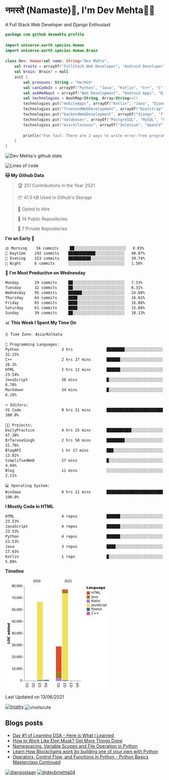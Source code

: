 # नमस्ते (Namaste):pray:, I'm Dev Mehta:man_technologist:
A Full Stack Web Developer and Django Enthusiast

```kotlin
package com.github.devmehta.profile

import universe.earth.species.Human
import universe.earth.species.Human.Brain

class Dev: Human(val name: String="Dev Mehta",
    val traits = arrayOf("FullStack Web Developer", "Android Developer", "React Native Developer")){
    val brain: Brain? = null
    init {
        val pronouns: String = "He/Him"
        val canCodeIn = arrayOf("Python", "Java", "Kotlin", "C++", "C", "JavaScript")
        val askMeAbout = arrayOf("Web Development", "Android Apps", "Django")
        val technologies = HashMap<String, Array<String>>()
        technologies.put("mobileApps", arrayOf("Kotlin", "Java", "Django APIs"))
        technologies.put("frontendWebDevelopment", arrayOf("bootstrap", "vuesax"))
        technologies.put("backendWebDevelopment", arrayOf("django", "flask"))
        technologies.put("databases", arrayOf("PostgreSQL", "MySQL", "Oracle", "SQLite3"))
        technologies.put("miscellaneous", arrayOf("Selenium", "OpenCV", "Figma", "Adobe XD", "Canva"))

        println("Fun fact: There are 2 ways to write error-free programs, only the 3rd one works")
    }
}
```
![Dev Mehta's github stats](https://github-readme-stats.vercel.app/api?username=Dev-Mehta&count_private=true&show_icons=true&theme=nightowl)

<!--START_SECTION:waka-->
![Lines of code](https://img.shields.io/badge/From%20Hello%20World%20I%27ve%20Written-173696%20lines%20of%20code-blue)

**🐱 My Github Data** 

> 🏆 251 Contributions in the Year 2021
 > 
> 📦 41.0 kB Used in Github's Storage 
 > 
> 💼 Opted to Hire
 > 
> 📜 14 Public Repositories 
 > 
> 🔑 7 Private Repositories  
 > 
**I'm an Early 🐤** 

```text
🌞 Morning    34 commits     ██░░░░░░░░░░░░░░░░░░░░░░░   8.83% 
🌆 Daytime    192 commits    ████████████░░░░░░░░░░░░░   49.87% 
🌃 Evening    153 commits    ██████████░░░░░░░░░░░░░░░   39.74% 
🌙 Night      6 commits      ░░░░░░░░░░░░░░░░░░░░░░░░░   1.56%

```
📅 **I'm Most Productive on Wednesday** 

```text
Monday       29 commits     ██░░░░░░░░░░░░░░░░░░░░░░░   7.53% 
Tuesday      32 commits     ██░░░░░░░░░░░░░░░░░░░░░░░   8.31% 
Wednesday    95 commits     ██████░░░░░░░░░░░░░░░░░░░   24.68% 
Thursday     64 commits     ████░░░░░░░░░░░░░░░░░░░░░   16.62% 
Friday       65 commits     ████░░░░░░░░░░░░░░░░░░░░░   16.88% 
Saturday     61 commits     ████░░░░░░░░░░░░░░░░░░░░░   15.84% 
Sunday       39 commits     ██░░░░░░░░░░░░░░░░░░░░░░░   10.13%

```


📊 **This Week I Spent My Time On** 

```text
⌚︎ Time Zone: Asia/Kolkata

💬 Programming Languages: 
Python                   3 hrs               ████████░░░░░░░░░░░░░░░░░   32.15% 
C++                      2 hrs 27 mins       ██████░░░░░░░░░░░░░░░░░░░   26.3% 
HTML                     2 hrs 12 mins       ██████░░░░░░░░░░░░░░░░░░░   23.54% 
JavaScript               38 mins             █░░░░░░░░░░░░░░░░░░░░░░░░   6.78% 
Markdown                 34 mins             █░░░░░░░░░░░░░░░░░░░░░░░░   6.19%

🔥 Editors: 
VS Code                  9 hrs 21 mins       █████████████████████████   100.0%

🐱‍💻 Projects: 
DailyPractice            4 hrs 25 mins       ███████████░░░░░░░░░░░░░░   47.38% 
DrTarunaSingh            2 hrs 58 mins       ████████░░░░░░░░░░░░░░░░░   31.76% 
BlogAPI                  1 hr 17 mins        ███░░░░░░░░░░░░░░░░░░░░░░   13.81% 
SimplifiedWeb            27 mins             █░░░░░░░░░░░░░░░░░░░░░░░░   4.94% 
Blog                     11 mins             ░░░░░░░░░░░░░░░░░░░░░░░░░   2.11%

💻 Operating System: 
Windows                  9 hrs 21 mins       █████████████████████████   100.0%

```

**I Mostly Code in HTML** 

```text
HTML                     4 repos             ██████░░░░░░░░░░░░░░░░░░░   23.53% 
JavaScript               4 repos             ██████░░░░░░░░░░░░░░░░░░░   23.53% 
Python                   4 repos             ██████░░░░░░░░░░░░░░░░░░░   23.53% 
Java                     3 repos             ████░░░░░░░░░░░░░░░░░░░░░   17.65% 
Kotlin                   1 repo              █░░░░░░░░░░░░░░░░░░░░░░░░   5.88%

```


**Timeline**

![Chart not found](https://raw.githubusercontent.com/Dev-Mehta/Dev-Mehta/master/charts/bar_graph.png) 


 Last Updated on 13/06/2021
<!--END_SECTION:waka-->
[![trophy](https://github-profile-trophy.vercel.app/?username=Dev-Mehta)](https://github.com/ryo-ma/github-profile-trophy)
<img align="center" src="https://github-readme-streak-stats.herokuapp.com/?user=Dev-Mehta&" alt="vivolscute" />
## Blogs posts<!-- BLOG-POST-LIST:START -->
- [Day #1 of Learning DSA - Here is What I Learned](https://simplifiedweb.netlify.app/day-1-of-learning-dsa-here-is-what-i-learned/)
- [How to Work Like Elon Musk? Get More Things Done](https://simplifiedweb.netlify.app/how-to-work-like-elon-musk-get-more-things-done/)
- [Namespacing, Variable Scopes and File Operation in Python](https://simplifiedweb.netlify.app/namespacing-variable-scopes-and-file-operation-in-python/)
- [Learn How Blockchains work by building one of your own with Python](https://simplifiedweb.netlify.app/learn-blockchain-by-building-one-of-your-own-with-python/)
- [Operators, Control Flow, and Functions in Python - Python Basics Masterclass Continued](https://simplifiedweb.netlify.app/operators-control-flow-and-functions-in-python-python-basics-masterclass-continued)
<!-- BLOG-POST-LIST:END -->
<a href="https://instagram.com/djangostaan" target="blank"><img align="center" src="https://cdn.jsdelivr.net/npm/simple-icons@3.0.1/icons/instagram.svg" alt="djangostaan" height="30" width="30" /></a>
<a href="https://medium.com/@devbmehta04" target="blank"><img align="center" src="https://cdn.jsdelivr.net/npm/simple-icons@3.0.1/icons/medium.svg" alt="@devbmehta04" height="30" width="30" /></a>
